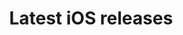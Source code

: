 ---
title: Latest iOS releases
outputs:
  - rss
_build:
  list: 'never'
cascade:
  - _target:
      kind: page
    url: /latest/#ios
    platform: ios
---
